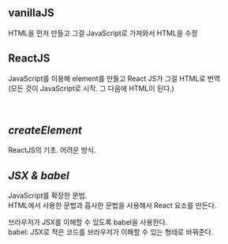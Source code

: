 <b>vanillaJS</b><br>
-
HTML을 먼저 만들고 그걸 JavaScript로 가져와서 HTML을 수정<br>

<b>ReactJS</b><br>
-
JavaScript를 이용해 element를 만들고 React JS가 그걸 HTML로 번역<br>
(모든 것이 JavaScript로 시작. 그 다음에 HTML이 된다.)<br><br><br>


<i>createElement</i><br>
-
ReactJS의 기초. 어려운 방식.<br>

<i>JSX & babel</i><br>
-
JavaScript를 확장한 문법.<br>
HTML에서 사용한 문법과 흡사한 문법을 사용해서 React 요소를 만든다.<br>

브라우저가 JSX를 이해할 수 있도록 babel을 사용한다.<br>
babel: JSX로 적은 코드를 브라우저가 이해할 수 있는 형태로 바꿔준다.<br>
